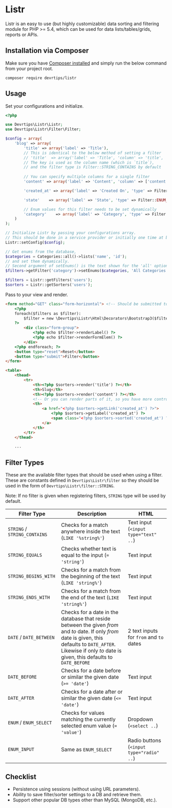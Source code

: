 # Listr

Listr is an easy to use (but highly customizable) data sorting and filtering module for PHP >= 5.4, which can be used for data lists/tables/grids, reports or APIs.


## Installation via Composer

Make sure you have [Composer installed](https://getcomposer.org/doc/00-intro.md#globally) and simply run the below command from your project root.

`composer require devrtips/listr`

## Usage

Set your configurations and initialize.
```php
<?php

use Devrtips\Listr\Listr;
use Devrtips\Listr\Filter\Filter;

$config = array( 
    'blog' => array(
    	'title' => array('label' => 'Title'),
    	// This is identical to the below method of setting a filter
        // 'title' 	=> array('label' => 'Title', 'column' => 'title', 'type' => Filter::STRING_CONTAINS),
        // The key is used as the column name (which is `title`),
        // and the filter type is Filter::STRING_CONTAINS by default
        
        // You can specify multiple columns for a single filter
        'content' => array('label' => 'Content', 'column' => ['content', 'summary']),

        'created_at' => array('label' => 'Created On', 'type' => Filter::DATE),

        'state'    => array('label' => 'State', 'type' => Filter::ENUM_INPUT, 'enums' => array (1 => 'Active', 0 => 'Draft')),

        // Enum values for this filter needs to be set dynamically
        'category'    => array('label' => 'Category', 'type' => Filter::ENUM_SELECT)
    )
);

// Initialize Listr by passing your configurations array.
// This should be done in a service provider or initially one time at bootstrap
Listr::setConfig($config);

// Get enums from the database,
$categories = Categories::all()->lists('name', 'id');
// and set them dynamically.
// Second argument of setEnums() is the text shown for the 'all' option.
$filters->getFilter('category')->setEnums($categories, 'All Categories');

$filters = Listr::getFilters('users');
$sorters = Listr::getSorters('users');
```

Pass to your view and render.
```html
<form method="GET" class="form-horizontal"> <!-- Should be submitted to the current page -->
    <?php 
	foreach($filters as $filter): 
		$filter = new \Devrtips\Listr\Html\Decorators\Bootstrap3($filter);
	?>
        <div class="form-group">
            <?php echo $filter->renderLabel() ?>
            <?php echo $filter->renderFormElem() ?>
        </div>
    <?php endforeach; ?>
    <button type="reset">Reset</button>
    <button type="submit">Filter</button>
</form>

<table>
    <thead>
        <tr>
            <th><?php $sorters->render('title') ?></th>
            <th>Slug</th>
            <th><?php $sorters->render('content') ?></th>
            <!-- Or you can render parts of it, so you have more control -->
            <th>
                <a href="<?php $sorters->getLink('created_at') ?>">
                    <?php $sorters->getLabel('created_at') ?>
                    <span class="<?php $sorters->sorted('created_at') ? 'up' : 'down' ?>"></span>
                </a>
            </th>
        </tr>
    </thead>

    ...
```

## Filter Types

These are the available filter types that should be used when using a filter. These are constants defined in `Devrtips\Listr\filter` so they should be used in the form of `Devrtips\Listr\filter::STRING`. 

Note: If no filter is given when registering filters, `STRING` type will be used by default.  


| Filter Type        | Description | HTML |
|--------------------|-------------|-------------|
| `STRING` / `STRING_CONTAINS`    | Checks for a match anywhere inside the text (`LIKE '%string%'`) | Text input (`<input type="text" ..`) |
| `STRING_EQUALS`      | Checks whether text is equal to the input (`= 'string'`) | Text input |
| `STRING_BEGINS_WITH` | Checks for a match from the beginning of the text (`LIKE 'string%'`) | Text input |
| `STRING_ENDS_WITH` | Checks for a match from the end of the text (`LIKE 'string%'`) | Text input |
| `DATE` / `DATE_BETWEEN` | Checks for a date in the database that reside between the given _from_ and _to_ date. If only _from_ date is given, this defaults to `DATE_AFTER`. Likewise if only _to_ date is given, this defaults to `DATE_BEFORE` | 2 text inputs for `from` and `to` dates |
| `DATE_BEFORE` | Checks for a date before or similar the given date (`>= 'date'`) | Text input |
| `DATE_AFTER` | Checks for a date after or similar the given date (`<= 'date'`) | Text input |
| `ENUM` / `ENUM_SELECT` | Checks for values matching the currently selected enum value (`= 'value'`) | Dropdown (`<select ..`) |
| `ENUM_INPUT` | Same as `ENUM_SELECT` | Radio buttons (`<input type="radio" ..`) |



## Checklist

- Persistence using sessions (without using URL parameters).
- Ability to save filter/sorter settings to a DB and retrieve them.
- Support other popular DB types other than MySQL (MongoDB, etc.).